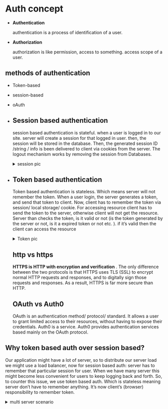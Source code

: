 # Auth concept

- **Authentication**

  authentication is a process of identification of a user.

- **Authorization**

  authorization is like permission, access to something. access scope of a user.

## methods of authentication

- Token-based
- session-based
- oAuth

- ## Session based authentication

  session based authentication is stateful. when a user is logged in to our site. server will create a session for that logged in user. then, the session will be stored in the database. Then, the generated session ID /string / info is been delivered to client via cookies from the server. The logout mechanism works by removing the session from Databases.
   <details>
  <summary>session pic</summary>
   <img src="/images/Capture.png"/>
   </details>

- ## Token based authentication

  Token based authentication is stateless. Which means server will not remember the token. When a user login, the server generates a token, and send that token to client. Now, client has to remember the token via session/ local storage/ cookie. For accessing resource client has to send the token to the server, otherwise client will not get the resource. Server than checks the token, is it valid or not (is the token generated by the server or not, is it a expired token or not etc. ). if it’s valid then the client can access the resource
   <details>
   <summary>Token pic</summary>
  <img src="/images/Capture1.png"/>
   </details>

  ## http vs https

  **HTTPS is HTTP with encryption and verification**
  . The only difference between the two protocols is that HTTPS uses TLS (SSL) to encrypt normal HTTP requests and responses, and to digitally sign those requests and responses. As a result, HTTPS is far more secure than HTTP.

  ## OAuth vs Auth0

  OAuth is an authentication method/ protocol/ standard. It allows a user to grant limited access to their resources, without having to expose their credentials.
  Auth0 is a service. Auth0 provides authentication services based mainly on the OAuth protocol.

## Why token based auth over session based?

Our application might have a lot of server, so to distribute our server load we might use a load balancer, now for session based auth: server has to remember that particular session for user. When we have many server this might become less convenient for users to keep logging back and forth. So, to counter this issue, we use token based auth. Which is stateless meaning server don’t have to remember anything. It’s now client’s (browser) responsibility to remember token.

<details>
   <summary>multi server scenario</summary>
  <img src="/images/capture3.jpeg"/>
   </details>
